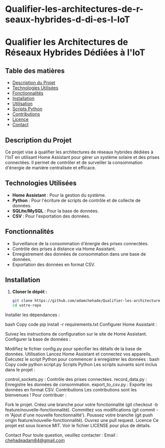 # Qualifier-les-architectures-de-r-seaux-hybrides-d-di-es-l-IoT


# Qualifier les Architectures de Réseaux Hybrides Dédiées à l'IoT

## Table des matières
- [Description du Projet](#description-du-projet)
- [Technologies Utilisées](#technologies-utilisées)
- [Fonctionnalités](#fonctionnalités)
- [Installation](#installation)
- [Utilisation](#utilisation)
- [Scripts Python](#scripts-python)
- [Contributions](#contributions)
- [Licence](#licence)
- [Contact](#contact)

## Description du Projet
Ce projet vise à qualifier les architectures de réseaux hybrides dédiées à l'IoT en utilisant Home Assistant pour gérer un système solaire et des prises connectées. Il permet de contrôler et de surveiller la consommation d'énergie de manière centralisée et efficace.

## Technologies Utilisées
- **Home Assistant** : Pour la gestion du système.
- **Python** : Pour l'écriture de scripts de contrôle et de collecte de données.
- **SQLite/MySQL** : Pour la base de données.
- **CSV** : Pour l'exportation des données.

## Fonctionnalités
- Surveillance de la consommation d'énergie des prises connectées.
- Contrôle des prises à distance via Home Assistant.
- Enregistrement des données de consommation dans une base de données.
- Exportation des données en format CSV.

## Installation
1. **Cloner le dépôt :**
   ```bash
   git clone https://github.com/adamchehade/Qualifier-les-architectures-de-r-seaux-hybrides-d-di-es-l-IoT.git
   cd votre-repo
Installer les dépendances :

bash
Copy code
pip install -r requirements.txt
Configurer Home Assistant :

Suivez les instructions de configuration sur le site de Home Assistant.
Configurer la base de données :

Modifiez le fichier config.py pour spécifier les détails de la base de données.
Utilisation
Lancez Home Assistant et connectez vos appareils.
Exécutez le script Python pour commencer à enregistrer les données :
bash
Copy code
python script.py
Scripts Python
Les scripts suivants sont inclus dans le projet :

control_sockets.py : Contrôle des prises connectées.
record_data.py : Enregistre les données de consommation.
export_to_csv.py : Exporte les données en format CSV.
Contributions
Les contributions sont les bienvenues ! Pour contribuer :

Fork le projet.
Créez une branche pour votre fonctionnalité (git checkout -b feature/nouvelle-fonctionnalité).
Committez vos modifications (git commit -m 'Ajout d'une nouvelle fonctionnalité').
Poussez votre branche (git push origin feature/nouvelle-fonctionnalité).
Ouvrez une pull request.
Licence
Ce projet est sous licence MIT. Voir le fichier LICENSE pour plus de détails.

Contact
Pour toute question, veuillez contacter :
Email : chehadeadam84@gmail.com


